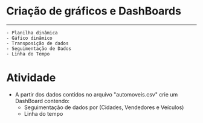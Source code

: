 # Criação de gráficos e DashBoards
-----------
	- Planilha dinâmica
	- Gáfico dinâmico
	- Transposição de dados
	- Seguimentação de Dados
	- Linha do Tempo

# Atividade
- A partir dos dados contidos no arquivo "automoveis.csv" crie um DashBoard contendo:
	- Seguimentação de dados por (Cidades, Vendedores e Veículos)
	- Linha do tempo
